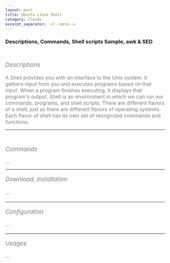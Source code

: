 ```yaml
---
layout: post
title: Ubuntu Linux Shell
category: Clouds
excerpt_separator:  <!--more-->
---
```


### Descriptions, Commands, Shell scripts Sample, awk & SED

<br>
  <span style="color:grey;font-size:14pt">

  *Descriptions*

  </span>

  <p>
  <span style="color:grey;font-size:12pt">
  A Shell provides you with an interface to the Unix system. It gathers input from you and executes programs based on that input. When a program finishes executing, it displays that program's output.
  Shell is an environment in which we can run our commands, programs, and shell scripts. There are different flavors of a shell, just as there are different flavors of operating systems. Each flavor of shell has its own set of recognized commands and functions.

  </span>
  </p>

 ---

<br>
  <span style="color:grey;font-size:14pt">

  *Commands*

  </span>
  <p>
  <span style="color:grey;font-size:12pt">
  ...
  </span>
  </p>

 ---

 <span style="color:grey;font-size:14pt">

 *Download, Installation*
 </span>
  <p>
  <span style="color:grey;font-size:12pt">

  ...

  </span>
  </p>

---

  <span style="color:grey;font-size:14pt">

  *Configuration*
  </span>
  <p>
  <span style="color:grey;font-size:12pt">
  ...
  </span>
  </p>

  ---

  <span style="color:grey;font-size:14pt">*Usages* </span>
  <p>
   <span style="color:grey;font-size:12pt">
   ...
  </span>
  </p>
